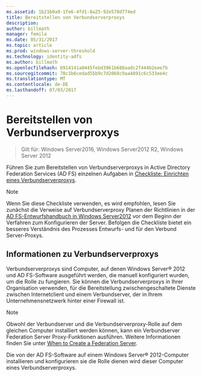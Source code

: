 ```yaml
---
ms.assetid: 1b21b0a9-1fe6-4fd1-8a25-92e578d774ed
title: Bereitstellen von Verbundserverproxys
description: 
author: billmath
manager: femila
ms.date: 05/31/2017
ms.topic: article
ms.prod: windows-server-threshold
ms.technology: identity-adfs
ms.author: billmath
ms.openlocfilehash: b914141a0445febd3961b688aadc2f444b2eee7b
ms.sourcegitcommit: 70c1b6cedad55b9c7d2068c9aa4891c6c533ee4c
ms.translationtype: MT
ms.contentlocale: de-DE
ms.lasthandoff: 07/03/2017
---
```

# <a name="deploying-federation-server-proxies"></a>Bereitstellen von Verbundserverproxys

>Gilt für: Windows Server2016, Windows Server2012 R2, Windows Server 2012

Führen Sie zum Bereitstellen von Verbundserverproxys in Active Directory Federation Services \(AD FS\) einzelnen Aufgaben in [Checkliste: Einrichten eines Verbundserverproxys](Checklist--Setting-Up-a-Federation-Server-Proxy.md).  
  
> [!NOTE]  
> Wenn Sie diese Checkliste verwenden, es wird empfohlen, lesen Sie zunächst die Verweise auf Verbundserverproxy Planen der Richtlinien in der [AD FS-Entwurfshandbuch in Windows Server2012](https://technet.microsoft.com/library/dd807036.aspx) vor dem Beginn der Verfahren zum Konfigurieren der Server. Befolgen die Checkliste bietet ein besseres Verständnis des Prozesses Entwurfs- und für den Verbund Server-Proxys.  
  
## <a name="about-federation-server-proxies"></a>Informationen zu Verbundserverproxys  
Verbundserverproxys sind Computer, auf denen Windows Server® 2012 und AD FS-Software ausgeführt werden, die manuell konfiguriert wurden, um die Rolle zu fungieren. Sie können die Verbundserverproxys in Ihrer Organisation verwenden, für die Bereitstellung zwischengeschaltete Dienste zwischen Internetclient und einem Verbundserver, der in Ihrem Unternehmensnetzwerk hinter einer Firewall ist.  
  
> [!NOTE]  
> Obwohl der Verbundserver und die Verbundserverproxy-Rolle auf dem gleichen Computer installiert werden können, kann ein Verbundserver Federation Server Proxy-Funktionen ausführen. Weitere Informationen finden Sie unter [When to Create a Federation Server](https://technet.microsoft.com/library/dd807101.aspx).  
  
Die von der AD FS-Software auf einem Windows Server® 2012-Computer installieren und konfigurieren sie die Rolle dienen wird dieser Computer eines Verbundserverproxys.  
  

